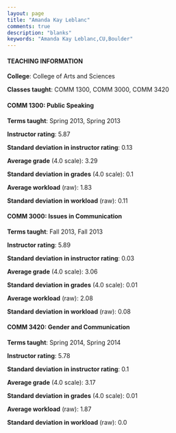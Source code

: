 ```yaml
---
layout: page
title: "Amanda Kay Leblanc" 
comments: true
description: "blanks"
keywords: "Amanda Kay Leblanc,CU,Boulder"
---
```

<head>
<script src="https://ajax.googleapis.com/ajax/libs/jquery/2.1.3/jquery.min.js"></script>
<script src="https://dl.dropboxusercontent.com/s/pc42nxpaw1ea4o9/highcharts.js?dl=0"></script>
<!-- <script src="../assets/js/highcharts.js"></script> -->
<style type="text/css">@font-face {
	font-family: "Bebas Neue";
	src: url(https://www.filehosting.org/file/details/544349/BebasNeue Regular.otf) format("opentype");
	}
	h1.Bebas { 
		font-family: "Bebas Neue", Verdana, Tahoma;
	}
</style>
</head>
	   
#### TEACHING INFORMATION

**College**: College of Arts and Sciences

**Classes taught**: COMM 1300, COMM 3000, COMM 3420

#### COMM 1300: Public Speaking

**Terms taught**: Spring 2013, Spring 2013

**Instructor rating**: 5.87

**Standard deviation in instructor rating**: 0.13

**Average grade** (4.0 scale): 3.29

**Standard deviation in grades** (4.0 scale): 0.1

**Average workload** (raw): 1.83

**Standard deviation in workload** (raw): 0.11

#### COMM 3000: Issues in Communication

**Terms taught**: Fall 2013, Fall 2013

**Instructor rating**: 5.89

**Standard deviation in instructor rating**: 0.03

**Average grade** (4.0 scale): 3.06

**Standard deviation in grades** (4.0 scale): 0.01

**Average workload** (raw): 2.08

**Standard deviation in workload** (raw): 0.08

#### COMM 3420: Gender and Communication

**Terms taught**: Spring 2014, Spring 2014

**Instructor rating**: 5.78

**Standard deviation in instructor rating**: 0.1

**Average grade** (4.0 scale): 3.17

**Standard deviation in grades** (4.0 scale): 0.01

**Average workload** (raw): 1.87

**Standard deviation in workload** (raw): 0.0

